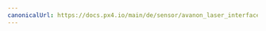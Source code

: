 ```yaml
---
canonicalUrl: https://docs.px4.io/main/de/sensor/avanon_laser_interface
---
```


<Redirect to="../uavcan/avanon_laser_interface" />
